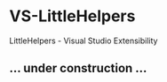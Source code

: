 # VS-LittleHelpers
LittleHelpers - Visual Studio Extensibility
   
   
## ... under construction ...  
